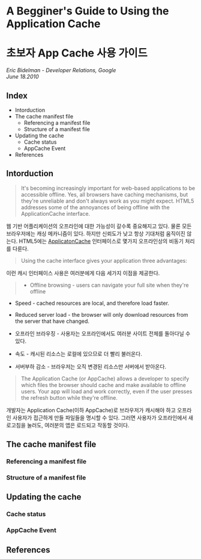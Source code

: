A Begginer's Guide to Using the Application Cache
==============
초보자 App Cache 사용 가이드
======
*Eric Bidelman - Developer Relations, Google* <br/>
*June 18.2010*

## Index
* Intorduction
* The cache manifest file
    * Referencing a manifest file
    * Structure of a manifest file
* Updating the cache
    * Cache status
    * AppCache Event
* References

Intorduction
----
> It's becoming increasingly important for web-based applications to be accessible offline. Yes, all browsers have caching mechanisms, but they're unreliable and don't always work as you might expect. HTML5 addresses some of the annoyances of being offline with the ApplicationCache interface. 

웹 기반 어플리케이션의 오프라인에 대한 가능성이 갈수록 중요해지고 있다. 물론 모든 브라우저에는 캐싱 메카니즘이 있다. 하지만 신뢰도가 낮고 항상 기대처럼 움직이진 않는다. HTML5에는 [ApplicatonCache](http://www.whatwg.org/specs/web-apps/current-work/#applicationcache) 인터페이스로 몇가지 오프라인상의 비동기 처리를 다룬다. 

> Using the cache interface gives your application three advantages: 

이런 캐시 인터페이스 사용은 여러분에게 다음 세가지 이점을 제공한다. 

> * Offline browsing - users can navigate your full site when they're offline
* Speed - cached resources are local, and therefore load faster.
* Reduced server load - the browser will only download resources from the server that have changed.

* 오프라인 브라우징 - 사용자는 오프라인에서도 여러분 사이트 전체를 돌아다닐 수 있다. 
* 속도 - 캐시된 리소스는 로컬에 있으므로 더 빨리 불러온다.
* 서버부하 감소 - 브라우저는 오직 변경된 리소스만 서버에서 받아온다. 

> The Application Cache (or AppCache) allows a developer to specify which files the browser should cache and make available to offline users. Your app will load and work correctly, even if the user presses the refresh button while they're offline. 

개발자는 Application Cache(이하 AppCache)로 브라우저가 캐시해야 하고 오프라인 사용자가 접근하게 만들 파일들을 명시할 수 있다. 그러면 사용자가 오프라인에서 새로고침을 눌러도, 여러분의 앱은 로드되고 작동할 것이다. 

The cache manifest file
----
### Referencing a manifest file
### Structure of a manifest file
Updating the cache
----
### Cache status
### AppCache Event
References
----
